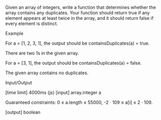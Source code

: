 Given an array of integers, write a function that determines whether the array contains any duplicates. Your function should return true if any element appears at least twice in the array, and it should return false if every element is distinct.

Example

For a = [1, 2, 3, 1], the output should be
containsDuplicates(a) = true.

There are two 1s in the given array.

For a = [3, 1], the output should be
containsDuplicates(a) = false.

The given array contains no duplicates.

Input/Output

[time limit] 4000ms (js)
[input] array.integer a

Guaranteed constraints:
0 ≤ a.length ≤ 55000,
-2 · 109 ≤ a[i] ≤ 2 · 109.

[output] boolean